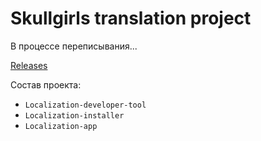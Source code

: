 # Skullgirls translation project

В процессе переписывания...

[Releases](https://github.com/Devyatyi9/TFH-translation-project/releases)

Состав проекта:

- `Localization-developer-tool`
- `Localization-installer`
- `Localization-app`
